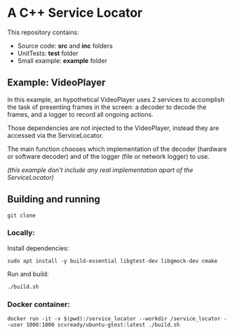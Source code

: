 
# A C++ Service Locator

This repository contains:
- Source code: **src** and **inc** folders
- UnitTests: **test** folder
- Small example: **example** folder

## Example: VideoPlayer

In this example, an hypothetical VideoPlayer uses 2 services to accomplish the task of presenting frames in the screen: a decoder to decode the frames, and a logger to record all ongoing actions.

Those dependencies are not injected to the VideoPlayer, instead they are accessed via the ServiceLocator.

The main function chooses which implementation of the decoder (hardware or software decoder) and of the logger (file or network logger) to use.

*(this example don't include any real implementation apart of the ServiceLocator)*

## Building and running

    git clone

### Locally:
Install dependencies:

    sudo apt install -y build-essential libgtest-dev libgmock-dev cmake

Run and build:

    ./build.sh

### Docker container:

    docker run -it -v $(pwd):/service_locator --workdir /service_locator --user 1000:1000 scvready/ubuntu-gtest:latest ./build.sh